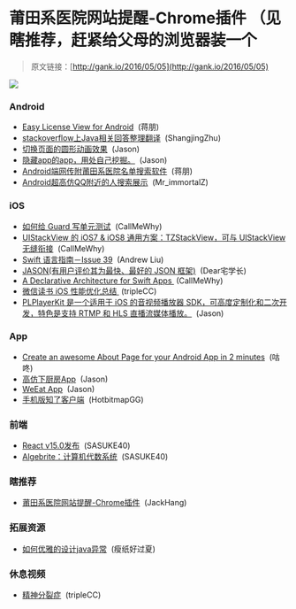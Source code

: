 # 莆田系医院网站提醒-Chrome插件 （见瞎推荐，赶紧给父母的浏览器装一个

> 原文链接：[http://gank.io/2016/05/05](http://gank.io/2016/05/05)

![](http://ww1.sinaimg.cn/large/7a8aed7bjw1f3k9dp8r9qj20dw0jljtd.jpg)

### Android

* [Easy License View for Android](https://github.com/jgabrielfreitas/LicenseTextView) &nbsp;(蒋朋)
* [stackoverflow上Java相关回答整理翻译](https://github.com/giantray/stackoverflow-java-top-qa) &nbsp;(ShangjingZhu)
* [切换页面的圆形动画效果](https://github.com/SpikeKing/wcl-circle-reveal-demo) &nbsp;(Jason)
* [隐藏app的app，用处自己挖掘。](https://github.com/blackbbc/Evil-Hide) &nbsp;(Jason)
* [Android端网传附莆田系医院名单搜索软件](https://github.com/shixinzhang/BlackheartedHospitalApp) &nbsp;(蒋朋)
* [Android超高仿QQ附近的人搜索展示](https://github.com/ImmortalZ/RadarScan) &nbsp;(Mr_immortalZ)

### iOS

* [如何给 Guard 写单元测试](http://swiftandpainless.com/using-guard-in-unit-tests/) &nbsp;(CallMeWhy)
* [UIStackView 的 iOS7 &amp; iOS8 通用方案：TZStackView，可与 UIStackView 无缝衔接](https://github.com/tomvanzummeren/TZStackView) &nbsp;(CallMeWhy)
* [Swift 语言指南－Issue 39](https://github.com/ipader/SwiftGuide/blob/master/weekly/Issue-39.md) &nbsp;(Andrew Liu)
* [JASON(有用户评价其为最快、最好的 JSON 框架)](https://github.com/delba/JASON) &nbsp;(Dear宅学长)
* [A Declarative Architecture for Swift Apps&nbsp;](https://spin.atomicobject.com/2016/04/20/declarative-swift-architecture/) (CallMeWhy)
* [微信读书 iOS 性能优化总结&nbsp;](http://wereadteam.github.io/2016/05/03/WeRead-Performance/) (tripleCC)
* [PLPlayerKit 是一个适用于 iOS 的音视频播放器 SDK，可高度定制化和二次开发，特色是支持 RTMP 和 HLS 直播流媒体播放。](https://github.com/pili-engineering/PLPlayerKit) &nbsp;(Jason)

### App

* [Create an awesome About Page for your Android App in 2 minutes](https://github.com/medyo/android-about-page) &nbsp;(咕咚)
* [高仿下厨房App](https://github.com/callmejoejoe/XCFApp) &nbsp;(Jason)
* [WeEat App](https://github.com/shuixingge/WeEat) &nbsp;(Jason)
* [手机版知了客户端](https://github.com/HotBitmapGG/RxZhiHu) &nbsp;(HotbitmapGG)

### 前端

* [React v15.0发布](https://facebook.github.io/react/blog/2016/04/07/react-v15.html) &nbsp;(SASUKE40)
* [Algebrite：计算机代数系统](http://algebrite.org/) &nbsp;(SASUKE40)

### 瞎推荐

* [莆田系医院网站提醒-Chrome插件](https://github.com/hustcc/PTHospital.chrome) &nbsp;(JackHang)

### 拓展资源

* [如何优雅的设计java异常](http://lrwinx.github.io/2016/04/28/%E5%A6%82%E4%BD%95%E4%BC%98%E9%9B%85%E7%9A%84%E8%AE%BE%E8%AE%A1java%E5%BC%82%E5%B8%B8/) &nbsp;(瘦纸好过夏)

### 休息视频

* [精神分裂症](http://video.weibo.com/show?fid=1034:ac383faec0900bc788f1ce1547d69a12) &nbsp;(tripleCC)

